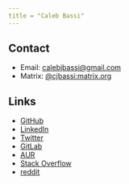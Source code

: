 ```yaml
---
title = "Caleb Bassi"
---
```


## Contact

- Email: calebjbassi@gmail.com
- Matrix: [@cjbassi:matrix.org](https://matrix.to/#/@cjbassi:matrix.org)

## Links

- [GitHub](https://github.com/cjbassi)
- [LinkedIn](https://www.linkedin.com/in/calebjbassi/)
- [Twitter](https://twitter.com/Caleb_Bassi)
- [GitLab](https://gitlab.com/cjbassi)
- [AUR](https://aur.archlinux.org/account/cjbassi)
- [Stack Overflow](https://stackoverflow.com/users/7829659/caleb-bassi)
- [reddit](https://www.reddit.com/user/cjbassi/)
